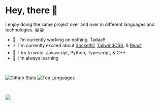 # Hey, there 👋

<!--
**0x006E/0x006E** is a ✨ _special_ ✨ repository because its `README.md` (this file) appears on your GitHub profile.

Here are some ideas to get you started:

- 🔭 I’m currently working on ...
- 🌱 I’m currently learning ...
- 👯 I’m looking to collaborate on ...
- 🤔 I’m looking for help with ...
- 💬 Ask me about ...
- 📫 How to reach me: ...
- 😄 Pronouns: ...
- ⚡ Fun fact: ...
-->


I enjoy doing the same project over and over in different languages and technologies. 😁😁

- 🔭 &nbsp; I’m currently working on nothing. Tadaa!!
- ⚡️ &nbsp;I'm currently excited about  [SocketIO](https://socket.io/), [TailwindCSS](https://tailwindcss.com/), & [React](https://reactjs.org/)
- :pencil: &nbsp;I try to write, Javascript, Python, Typescript, & C++
- 🌱  &nbsp;I’m always learning

<br />


<p align="left">
  <img align="top" src="https://github-readme-stats.vercel.app/api?username=0x006e&show_icons=true&hide_title=false&include_all_commits=true&count_private=true&hide=[%22contribs%22]" alt="Github Stats" />
  <img align="top" src="https://github-readme-stats.vercel.app/api/top-langs/?username=0x006e&langs_count=9b&hide=css&layout=compact" alt="Top Languages" />
</p>

<br />

![](https://komarev.com/ghpvc/?username=0x006e)
